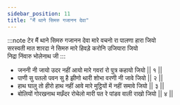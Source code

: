 ```yaml
---
sidebar_position: 11
title: "मैं थाने सिमरु गजानन देवा"
---
```


:::note टेर
मैं थाने सिमरु गजानन देवा मारे वचनो रा पालणा हारा जियो <br/>
सरस्वती मात शारदा ने सिमरु मारे हिवड़े करोनि उजियारा जियो <br/>
निद्रा निंवारु भोलेनाथ जी
:::

- जननी नी जायो उदर नहीं आयो मारे गवरां रो पुत्र कहायो जियो || १ ||
- पाणी सु पतलो पवन सु है झीणो थारी शोभा वरणी नी जावे जियो || २ ||
- हाथ घालु तो हीरो हाथ नहीं आवे मारे मुट्ठियों में नहीं समावे जियो || ३ ||
- बोलियों गोरखनाथ मछँदर रोचेलो मारी पत रे पांडव वाली राखो जियो || ४ ||
